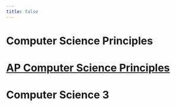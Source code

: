 ```yaml
---
title: false
---
```


# Computer Science Principles
# [AP Computer Science Principles](https://sites.google.com/g.risd.org/APCSP-2020-2021)
# Computer Science 3
